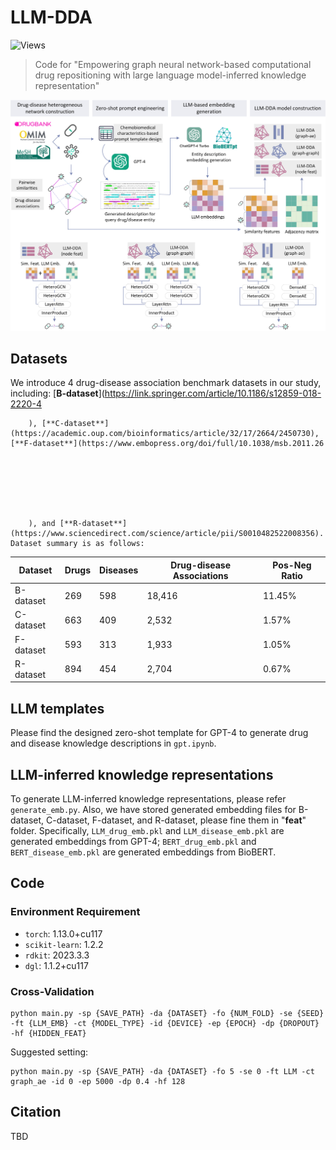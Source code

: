 # LLM-DDA
![Views](https://komarev.com/ghpvc/?username=Somewhat120&label=LLM-DDA%20views&color=0e75b6&style=flat)

> Code for "Empowering graph neural network-based computational drug repositioning with large language model-inferred knowledge representation"

![Workflow](workflow.jpg)

## Datasets
We introduce 4 drug-disease association benchmark datasets in our study, including: [**B-dataset**](https://link.springer.com/article/10.1186/s12859-018-2220-4
        
        
        
        
        
        
        
        ), [**C-dataset**](https://academic.oup.com/bioinformatics/article/32/17/2664/2450730), [**F-dataset**](https://www.embopress.org/doi/full/10.1038/msb.2011.26
        
        
        
        
        
        
        
        ), and [**R-dataset**](https://www.sciencedirect.com/science/article/pii/S0010482522008356). Dataset summary is as follows:

| Dataset   | Drugs | Diseases | Drug-disease Associations | Pos-Neg Ratio |
|-----------|-------|----------|--------------------------|---------------|
| B-dataset | 269   | 598      | 18,416                   | 11.45%        |
| C-dataset | 663   | 409      | 2,532                    | 1.57%         |
| F-dataset | 593   | 313      | 1,933                    | 1.05%         |
| R-dataset | 894   | 454      | 2,704                    | 0.67%         |

## LLM templates
Please find the designed zero-shot template for GPT-4 to generate drug and disease knowledge descriptions in ```gpt.ipynb```.

## LLM-inferred knowledge representations
To generate LLM-inferred knowledge representations, please refer ```generate_emb.py```. Also, we have stored generated embedding files for B-dataset, C-dataset, F-dataset, and R-dataset, please fine them in "**feat**" folder. Specifically, ```LLM_drug_emb.pkl``` and ```LLM_disease_emb.pkl``` are generated embeddings from GPT-4; ```BERT_drug_emb.pkl``` and ```BERT_disease_emb.pkl``` are generated embeddings from BioBERT.

## Code

### Environment Requirement
- `torch`: 1.13.0+cu117
- `scikit-learn`: 1.2.2
- `rdkit`: 2023.3.3
- `dgl`: 1.1.2+cu117

### Cross-Validation
```
python main.py -sp {SAVE_PATH} -da {DATASET} -fo {NUM_FOLD} -se {SEED} -ft {LLM_EMB} -ct {MODEL_TYPE} -id {DEVICE} -ep {EPOCH} -dp {DROPOUT} -hf {HIDDEN_FEAT}
```
Suggested setting:
```
python main.py -sp {SAVE_PATH} -da {DATASET} -fo 5 -se 0 -ft LLM -ct graph_ae -id 0 -ep 5000 -dp 0.4 -hf 128
```

## Citation
TBD
